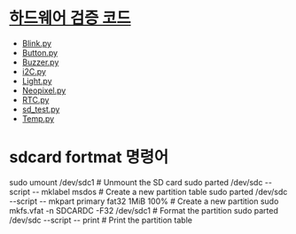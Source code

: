 # [하드웨어 검증 코드](/src/simpletest/) 
- [Blink.py](/src/simpletest/Blink.py)
- [Button.py](/src/simpletest/Button.py)
- [Buzzer.py](/src/simpletest/Buzzer.py)
- [i2C.py](/src/simpletest/i2c.py)
- [Light.py](/src/simpletest/Light.py)
- [Neopixel.py](/src/simpletest/Neopixel.py)
- [RTC.py](/src/simpletest/RTC.py)
- [sd_test.py](/src/simpletest/sd_test.py)
- [Temp.py](/src/simpletest/Temp.py)

# sdcard fortmat 명령어 
sudo umount /dev/sdc1	# Unmount the SD card
sudo parted /dev/sdc --script -- mklabel msdos	# Create a new partition table
sudo parted /dev/sdc --script -- mkpart primary fat32 1MiB 100%	# Create a new partition
sudo mkfs.vfat -n SDCARDC -F32 /dev/sdc1	# Format the partition
sudo parted /dev/sdc --script -- print	# Print the partition table

